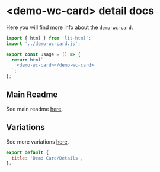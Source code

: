 # <demo-wc-card\> detail docs

Here you will find more info about the `demo-wc-card`.

```js script
import { html } from 'lit-html';
import '../demo-wc-card.js';
```

```js story
export const usage = () => {
  return html`
    <demo-wc-card></demo-wc-card>
  `;
};
```

## Main Readme

See main readme [here](../README.md).

## Variations

See more variations [here](./variations.md).

```js script
export default {
  title: 'Demo Card/Details',
};
```
